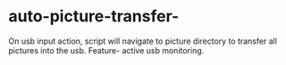 # auto-picture-transfer-
On usb input action, script will navigate to picture directory to transfer all pictures into the usb. Feature- active usb monitoring. 
